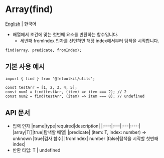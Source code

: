 # Array(find)

[English](./find.md) | 한국어

- 배열에서 조건에 맞는 첫번째 요소를 반환하는 함수입니다.
  - 세번째 fromIndex 인자를 선언하면 해당 index에서부터 탐색을 시작합니다.

```tsx
find(array, predicate, fromIndex);
```

## 기본 사용 예시

```tsx
import { find } from '@fetoolkit/utils';

const testArr = [1, 2, 3, 4, 5];
const num1 = find(testArr, (item) => item === 2); // 2
const num2 = find(testArr, (item) => item === 8); // undefined
```

## API 문서

- 입력 인자
  |name|type|required|description|
  |:---:|:---|:---|:---:|
  |array|T[]|true|탐색할 배열|
  |predicate| (item: T, index: number) => unknown |true|검사 함수|
  |fromIndex| number |false|탐색을 시작할 첫번째 index|
- 반환 타입: T | undefined
